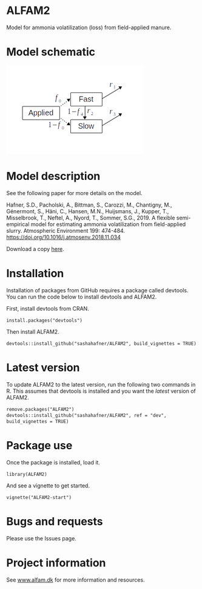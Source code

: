 # ALFAM2
Model for ammonia volatilization (loss) from field-applied manure.

# Model schematic
![schematic](schematic.png)

# Model description
See the following paper for more details on the model.

Hafner, S.D., Pacholski, A., Bittman, S., Carozzi, M., Chantigny, M., Génermont, S., Häni, C., Hansen, M.N., Huijsmans, J., Kupper, T., Misselbrook, T., Neftel, A., Nyord, T., Sommer, S.G., 2019. A flexible semi-empirical model for estimating ammonia volatilization from field-applied slurry. Atmospheric Environment 199: 474-484. <https://doi.org/10.1016/j.atmosenv.2018.11.034>

Download a copy [here](https://drive.google.com/file/d/1UEzmjApe2kMs4CyX6dUQIqn0ZOZ8elV9/view?usp=sharing).


# Installation
Installation of packages from GitHub requires a package called devtools.
You can run the code below to install devtools and ALFAM2.

First, install devtools from CRAN.

```
install.packages("devtools")
```

Then install ALFAM2.

```
devtools::install_github("sashahafner/ALFAM2", build_vignettes = TRUE)
```

# Latest version
To update ALFAM2 to the latest version, run the following two commands in R.
This assumes that devtools is installed and you want the *latest* version of ALFAM2.

```
remove.packages("ALFAM2")
devtools::install_github("sashahafner/ALFAM2", ref = "dev", build_vignettes = TRUE)
```

# Package use
Once the package is installed, load it.

```
library(ALFAM2)
```

And see a vignette to get started.

```
vignette("ALFAM2-start")
```

# Bugs and requests
Please use the Issues page.

# Project information
See www.alfam.dk for more information and resources.
